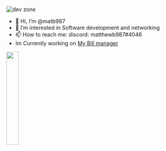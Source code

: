 ![dev zone](https://user-images.githubusercontent.com/6333780/186262258-0193aa91-5183-4dbc-8a33-78fe0fa20527.png)


- 👋 Hi, I’m @matb987
- 👀 I’m interested in Software development and networking
- 📫 How to reach me: discord: matthewb987#4046
- Im Currently working on [My Bill manager](https://github.com/matb987/My_bill_manager)

<!---
matb987/matb987 is a ✨ special ✨ repository because its `README.md` (this file) appears on your GitHub profile.
You can click the Preview link to take a look at your changes.
--->
[<img src="https://user-images.githubusercontent.com/6333780/186259319-e9f994bb-4ad7-4e6e-bd79-f18be8037af1.png" aline="center" width="25%">](https://www.buymeacoffee.com/mbdevmatthew)
